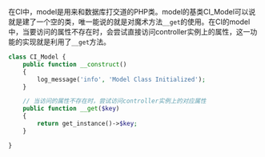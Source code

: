 在CI中，model是用来和数据库打交道的PHP类。model的基类CI_Model可以说就是建了一个空的类，唯一能说的就是对魔术方法```__get```的使用。在CI的model中，当要访问的属性不存在时，会尝试直接访问controller实例上的属性，这一功能的实现就是利用了```__get```方法。

```php
class CI_Model {
	public function __construct()
	{
		log_message('info', 'Model Class Initialized');
	}

	// 当访问的属性不存在时，尝试访问controller实例上的对应属性
	public function __get($key)
	{
		return get_instance()->$key;
	}

}
```